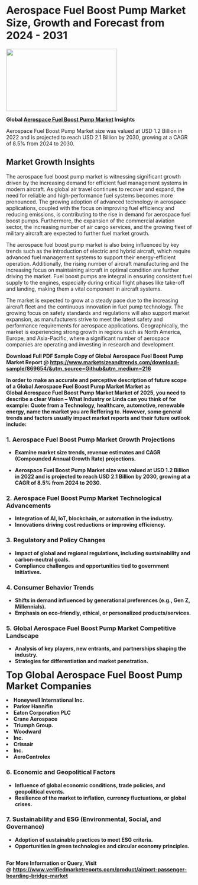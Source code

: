 <H1>Aerospace Fuel Boost Pump Market Size, Growth and Forecast from 2024 - 2031</H1><img class="aligncenter size-medium wp-image-584254" src="https://thirdeyenews.in/wp-content/uploads/2024/09/Global-Market-Research-300x168.jpeg" alt="" width="300" height="168" /><p><strong>Global&nbsp;<a href="https://www.marketsizeandtrends.com/download-sample/869654/&amp;utm_source=Github&utm_medium=216">Aerospace Fuel Boost Pump Market</a> Insights</strong></p><p>Aerospace Fuel Boost Pump Market size was valued at USD 1.2 Billion in 2022 and is projected to reach USD 2.1 Billion by 2030, growing at a CAGR of 8.5% from 2024 to 2030.</p><p><h2>Market Growth Insights</h2> <p>The aerospace fuel boost pump market is witnessing significant growth driven by the increasing demand for efficient fuel management systems in modern aircraft. As global air travel continues to recover and expand, the need for reliable and high-performance fuel systems becomes more pronounced. The growing adoption of advanced technology in aerospace applications, coupled with the focus on improving fuel efficiency and reducing emissions, is contributing to the rise in demand for aerospace fuel boost pumps. Furthermore, the expansion of the commercial aviation sector, the increasing number of air cargo services, and the growing fleet of military aircraft are expected to further fuel market growth.</p> <p><strong></strong></p> <p>The aerospace fuel boost pump market is also being influenced by key trends such as the introduction of electric and hybrid aircraft, which require advanced fuel management systems to support their energy-efficient operation. Additionally, the rising number of aircraft manufacturing and the increasing focus on maintaining aircraft in optimal condition are further driving the market. Fuel boost pumps are integral in ensuring consistent fuel supply to the engines, especially during critical flight phases like take-off and landing, making them a vital component in aircraft systems.</p> <p>The market is expected to grow at a steady pace due to the increasing aircraft fleet and the continuous innovation in fuel pump technology. The growing focus on safety standards and regulations will also support market expansion, as manufacturers strive to meet the latest safety and performance requirements for aerospace applications. Geographically, the market is experiencing strong growth in regions such as North America, Europe, and Asia-Pacific, where a significant number of aerospace companies are operating and investing in research and development.</p> <p><strong></p><p><span class=""><strong>Download Full PDF Sample Copy of Global Aerospace Fuel Boost Pump Market Report</strong> @ <a href="https://www.marketsizeandtrends.com/download-sample/869654/&amp;utm_source=Github&utm_medium=216" target="_blank">https://www.marketsizeandtrends.com/download-sample/869654/&amp;utm_source=Github&utm_medium=216</a></span></p><p>In order to make an accurate and perceptive description of future scope of a Global&nbsp;Aerospace Fuel Boost Pump Market Market as Global&nbsp;Aerospace Fuel Boost Pump Market Market of 2025, you need to describe a clear Vision &ndash; What Industry or Linda can you think of for example: Quote from a Technology, healthcare, automotive, renewable energy, name the market you are Reffering to. However, some general trends and factors usually impact market reports and their future outlook include:</p><h3>1.&nbsp;<strong>Aerospace Fuel Boost Pump Market Growth Projections</strong></h3><ul><li>Examine market size trends, revenue estimates and CAGR (Compounded Annual Growth Rate) projections.</li><li><p>Aerospace Fuel Boost Pump Market size was valued at USD 1.2 Billion in 2022 and is projected to reach USD 2.1 Billion by 2030, growing at a CAGR of 8.5% from 2024 to 2030.</p></li></ul><h3>2.&nbsp;<strong>Aerospace Fuel Boost Pump Market Technological Advancements</strong></h3><ul><li>Integration of AI, IoT, blockchain, or automation in the industry.</li><li>Innovations driving cost reductions or improving efficiency.</li></ul><h3>3.&nbsp;<strong>Regulatory and Policy Changes</strong></h3><ul><li>Impact of global and regional regulations, including sustainability and carbon-neutral goals.</li><li>Compliance challenges and opportunities tied to government initiatives.</li></ul><h3>4.&nbsp;<strong>Consumer Behavior Trends</strong></h3><ul><li>Shifts in demand influenced by generational preferences (e.g., Gen Z, Millennials).</li><li>Emphasis on eco-friendly, ethical, or personalized products/services.</li></ul><h3>5.&nbsp;<strong>Global Aerospace Fuel Boost Pump Market Competitive Landscape</strong></h3><ul><li>Analysis of key players, new entrants, and partnerships shaping the industry.</li><li>Strategies for differentiation and market penetration.</li></ul><p data-pm-slice="1 1 []"><span style="color: inherit; font-family: inherit; font-size: 25px;">Top Global Aerospace Fuel Boost Pump Market Companies</span></p><div class="" data-test-id=""><p><li>Honeywell International Inc.</li><li> Parker Hannifin</li><li> Eaton Corporation PLC</li><li> Crane Aerospace</li><li> Triumph Group.</li><li> Woodward</li><li> Inc.</li><li> Crissair</li><li> Inc.</li><li> AeroControlex</li></p></div><h3>6.&nbsp;<strong>Economic and Geopolitical Factors</strong></h3><ul><li>Influence of global economic conditions, trade policies, and geopolitical events.</li><li>Resilience of the market to inflation, currency fluctuations, or global crises.</li></ul><h3>7.&nbsp;<strong>Sustainability and ESG (Environmental, Social, and Governance)</strong></h3><ul><li>Adoption of sustainable practices to meet ESG criteria.</li><li>Opportunities in green technologies and circular economy principles.</li></ul><h2><strong style="font-size: 14px;">For More Information or Query, Visit @&nbsp;</strong><a style="background-color: #ffffff; font-size: 14px;" href="https://www.marketsizeandtrends.com/report/aerospace-fuel-boost-pump-market/" target="_blank">https://www.verifiedmarketreports.com/product/airport-passenger-boarding-bridge-market</a></h2>
